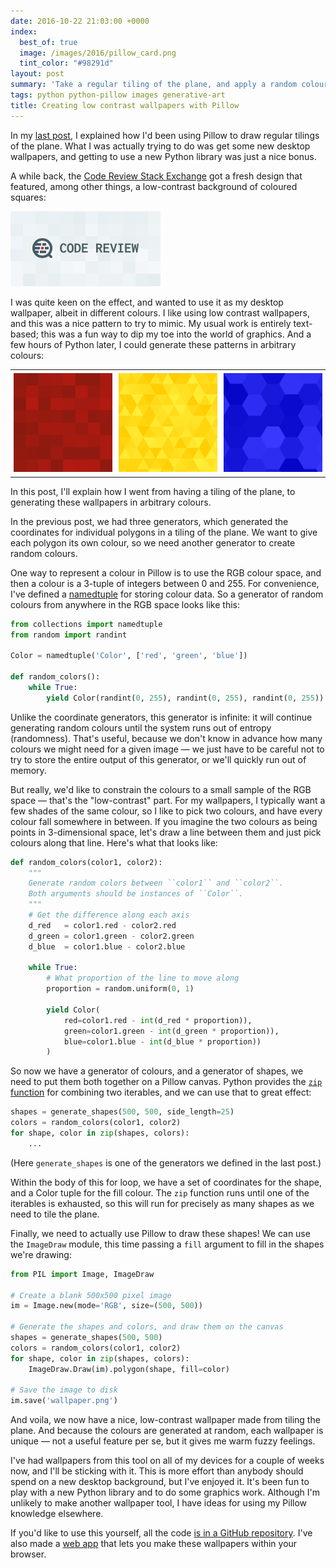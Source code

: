 ```yaml
---
date: 2016-10-22 21:03:00 +0000
index:
  best_of: true
  image: /images/2016/pillow_card.png
  tint_color: "#98291d"
layout: post
summary: 'Take a regular tiling of the plane, and apply a random colouring: voila, a unique wallpaper, courtesy of the Python Imaging Library.'
tags: python python-pillow images generative-art
title: Creating low contrast wallpapers with Pillow
---
```


In my [last post](/2016/10/tiling-the-plane-with-pillow/), I explained how I'd been using Pillow to draw regular tilings of the plane.
What I was actually trying to do was get some new desktop wallpapers, and getting to use a new Python library was just a nice bonus.

A while back, the [Code Review Stack Exchange](http://codereview.stackexchange.com) got a fresh design that featured, among other things, a low-contrast background of coloured squares:

![The name "Code Review" in dark grey text, a grey magnifying glass, and a background of light-grey squares.](/images/2016/code_review.png)

I was quite keen on the effect, and wanted to use it as my desktop wallpaper, albeit in different colours.
I like using low contrast wallpapers, and this was a nice pattern to try to mimic.
My usual work is entirely text-based; this was a fun way to dip my toe into the world of graphics.
And a few hours of Python later, I could generate these patterns in arbitrary colours:

<table>
  <tr>
    <td style="padding: 5px;"><img src="/images/2016/specktre_demo_sq.png" alt="A grid of squares in varying shades of red."></td>
    <td style="padding: 5px;"><img src="/images/2016/specktre_demo_tr.png" alt="A pattern of triangles in varying shades of yellow."></td>
    <td style="padding: 5px;"><img src="/images/2016/specktre_demo_hex.png" alt="A pattern of hexagons in varying shades of blue."></td>
  </tr>
</table>

In this post, I'll explain how I went from having a tiling of the plane, to generating these wallpapers in arbitrary colours.

In the previous post, we had three generators, which generated the coordinates for individual polygons in a tiling of the plane.
We want to give each polygon its own colour, so we need another generator to create random colours.

One way to represent a colour in Pillow is to use the RGB colour space, and then a colour is a 3-tuple of integers between 0 and 255.
For convenience, I've defined a [namedtuple][namedtuple] for storing colour data.
So a generator of random colours from anywhere in the RGB space looks like this:

```python
from collections import namedtuple
from random import randint

Color = namedtuple('Color', ['red', 'green', 'blue'])

def random_colors():
    while True:
        yield Color(randint(0, 255), randint(0, 255), randint(0, 255))
```

[namedtuple]: https://docs.python.org/3.5/library/collections.html?highlight=namedtuple#collections.namedtuple

Unlike the coordinate generators, this generator is infinite: it will continue generating random colours until the system runs out of entropy (randomness).
That's useful, because we don't know in advance how many colours we might need for a given image — we just have to be careful not to try to store the entire output of this generator, or we'll quickly run out of memory.

But really, we'd like to constrain the colours to a small sample of the RGB space — that's the "low-contrast" part.
For my wallpapers, I typically want a few shades of the same colour, so I like to pick two colours, and have every colour fall somewhere in between.
If you imagine the two colours as being points in 3-dimensional space, let's draw a line between them and just pick colours along that line.
Here's what that looks like:

```python
def random_colors(color1, color2):
    """
    Generate random colors between ``color1`` and ``color2``.
    Both arguments should be instances of ``Color``.
    """
    # Get the difference along each axis
    d_red   = color1.red - color2.red
    d_green = color1.green - color2.green
    d_blue  = color1.blue - color2.blue

    while True:
        # What proportion of the line to move along
        proportion = random.uniform(0, 1)

        yield Color(
            red=color1.red - int(d_red * proportion)),
            green=color1.green - int(d_green * proportion)),
            blue=color1.blue - int(d_blue * proportion))
        )
```

So now we have a generator of colours, and a generator of shapes, we need to put them both together on a Pillow canvas.
Python provides the [`zip` function][zip] for combining two iterables, and we can use that to great effect:

```python
shapes = generate_shapes(500, 500, side_length=25)
colors = random_colors(color1, color2)
for shape, color in zip(shapes, colors):
    ...
```

(Here `generate_shapes` is one of the generators we defined in the last post.)

[zip]: https://docs.python.org/3.5/library/functions.html?highlight=zip#zip

Within the body of this for loop, we have a set of coordinates for the shape, and a Color tuple for the fill colour.
The `zip` function runs until one of the iterables is exhausted, so this will run for precisely as many shapes as we need to tile the plane.

Finally, we need to actually use Pillow to draw these shapes!
We can use the `ImageDraw` module, this time passing a `fill` argument to fill in the shapes we're drawing:

```python
from PIL import Image, ImageDraw

# Create a blank 500x500 pixel image
im = Image.new(mode='RGB', size=(500, 500))

# Generate the shapes and colors, and draw them on the canvas
shapes = generate_shapes(500, 500)
colors = random_colors(color1, color2)
for shape, color in zip(shapes, colors):
    ImageDraw.Draw(im).polygon(shape, fill=color)

# Save the image to disk
im.save('wallpaper.png')
```

And voila, we now have a nice, low-contrast wallpaper made from tiling the plane.
And because the colours are generated at random, each wallpaper is unique — not a useful feature per se, but it gives me warm fuzzy feelings.

I've had wallpapers from this tool on all of my devices for a couple of weeks now, and I'll be sticking with it.
This is more effort than anybody should spend on a new desktop background, but I've enjoyed it.
It's been fun to play with a new Python library and to do some graphics work.
Although I'm unlikely to make another wallpaper tool, I have ideas for using my Pillow knowledge elsewhere.

If you'd like to use this yourself, all the code [is in a GitHub repository][github].
I've also made a [web app][webapp] that lets you make these wallpapers within your browser.

[github]: https://github.com/alexwlchan/specktre
[webapp]: https://alexwlchan.net/experiments/specktre/